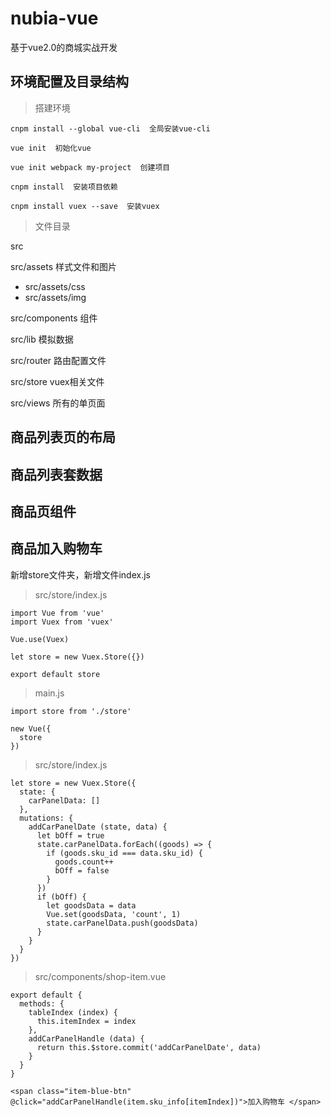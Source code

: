 # nubia-vue
基于vue2.0的商城实战开发

## 环境配置及目录结构

> 搭建环境

```
cnpm install --global vue-cli  全局安装vue-cli

vue init  初始化vue

vue init webpack my-project  创建项目

cnpm install  安装项目依赖

cnpm install vuex --save  安装vuex
```

> 文件目录

src

src/assets    样式文件和图片
- src/assets/css   
- src/assets/img   

src/components   组件

src/lib   模拟数据

src/router   路由配置文件

src/store   vuex相关文件

src/views   所有的单页面


## 商品列表页的布局

## 商品列表套数据

## 商品页组件

## 商品加入购物车

新增store文件夹，新增文件index.js

> src/store/index.js

```
import Vue from 'vue'
import Vuex from 'vuex'

Vue.use(Vuex)

let store = new Vuex.Store({})

export default store
```

> main.js

```
import store from './store'

new Vue({
  store
})
```

> src/store/index.js

```
let store = new Vuex.Store({
  state: {
    carPanelData: []
  },
  mutations: {
    addCarPanelDate (state, data) {
      let bOff = true
      state.carPanelData.forEach((goods) => {
        if (goods.sku_id === data.sku_id) {
          goods.count++
          bOff = false
        }
      })
      if (bOff) {
        let goodsData = data
        Vue.set(goodsData, 'count', 1)
        state.carPanelData.push(goodsData)
      }
    }
  }
})
```

> src/components/shop-item.vue

```
export default {
  methods: {
    tableIndex (index) {
      this.itemIndex = index
    },
    addCarPanelHandle (data) {
      return this.$store.commit('addCarPanelDate', data)
    }
  }
}

<span class="item-blue-btn" @click="addCarPanelHandle(item.sku_info[itemIndex])">加入购物车 </span>
```


